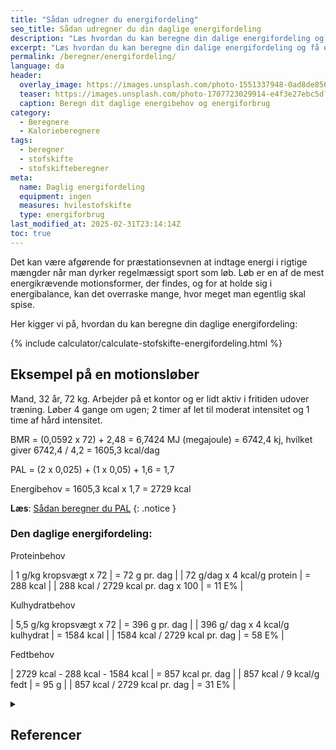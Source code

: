 ```yaml
---
title: "Sådan udregner du energifordeling"
seo_title: Sådan udregner du din daglige energifordeling
description: "Læs hvordan du kan beregne din dalige energifordeling og få en præcis forståelse af energiforbrug og tilpasse kostanbefalinger."
excerpt: "Læs hvordan du kan beregne din dalige energifordeling og få en præcis forståelse af energiforbrug og tilpasse kostanbefalinger."
permalink: /beregner/energifordeling/
language: da
header:
  overlay_image: https://images.unsplash.com/photo-1551337948-0ad8de8568ac?ixlib=rb-1.2.1&ixid=eyJhcHBfaWQiOjEyMDd9&auto=format&fit=crop&h=630&w=1200&q=60
  teaser: https://images.unsplash.com/photo-1707723029914-e4f3e27ebc5d?ixlib=rb-4.0.3&ixid=M3wxMjA3fDB8MHxwaG90by1wYWdlfHx8fGVufDB8fHx8fA%3D%3D&auto=format&fit=crop&h=300&w=400&q=10
  caption: Beregn dit daglige energibehov og energiforbrug
category:
  - Beregnere
  - Kalorieberegnere
tags:
  - beregner
  - stofskifte
  - stofskifteberegner
meta:
  name: Daglig energifordeling
  equipment: ingen
  measures: hvilestofskifte
  type: energiforbrug
last_modified_at: 2025-02-31T23:14:14Z
toc: true
---
```


Det kan være afgørende for præstationsevnen at indtage energi i rigtige mængder når man dyrker regelmæssigt sport som løb. Løb er en af de mest energikrævende motionsformer, der findes, og for at holde sig i energibalance, kan det overraske mange, hvor meget man egentlig skal spise.

Her kigger vi på, hvordan du kan beregne din daglige energifordeling:

{% include calculator/calculate-stofskifte-energifordeling.html %}

## Eksempel på en motionsløber

Mand, 32 år, 72 kg. Arbejder på et kontor og er lidt aktiv i fritiden udover træning. Løber 4 gange om ugen; 2 timer af let til moderat intensitet og 1 time af hård intensitet.

BMR = (0,0592 x 72) + 2,48 = 6,7424 MJ (megajoule) = 6742,4 kj, hvilket giver 6742,4 / 4,2 = 1605,3 kcal/dag

PAL = (2 x 0,025) + (1 x 0,05) + 1,6 = 1,7

Energibehov = 1605,3 kcal x 1,7 = 2729 kcal

**Læs**: [Sådan beregner du PAL](/beregner/pal/)
{: .notice }
 
### Den daglige energifordeling:

Proteinbehov

| 1 g/kg kropsvægt x 72               | = 72 g pr. dag |
| 72 g/dag x 4 kcal/g protein         | = 288 kcal     |
|  288 kcal / 2729 kcal pr. dag x 100 | = 11 E%        |

Kulhydratbehov

| 5,5 g/kg kropsvægt x 72             | = 396 g pr. dag |
| 396 g/ dag x 4 kcal/g kulhydrat     | = 1584 kcal     |
| 1584 kcal / 2729 kcal pr. dag       | = 58 E%         |

Fedtbehov

| 2729 kcal - 288 kcal - 1584 kcal    | = 857 kcal pr. dag |
| 857 kcal / 9 kcal/g fedt            | = 95 g             |
| 857 kcal / 2729 kcal pr. dag        | = 31 E%            |

<details markdown="1" class="references">
  <summary><h2 id="references">Referencer</h2></summary>

- [Nordic Nutrition Recommendations 2012](https://www.norden.org/en/publication/nordic-nutrition-recommendations-2012)
- [An Easy Approach to Calculating Estimated Energy Requirements](https://www.ncbi.nlm.nih.gov/)
</details>
